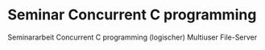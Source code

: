 Seminar Concurrent C programming
======================

Seminararbeit Concurrent C programming
(logischer) Multiuser File-Server
